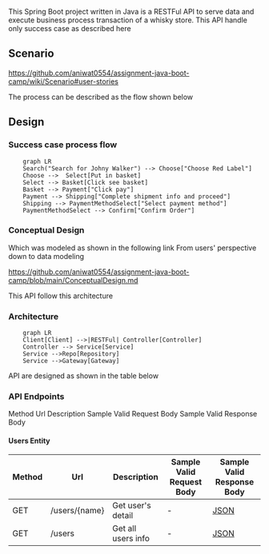 This Spring Boot project written in Java is a RESTFul API to serve data and execute business process transaction of a whisky store.
This API handle only success case as described here

## Scenario
https://github.com/aniwat0554/assignment-java-boot-camp/wiki/Scenario#user-stories

The process can be described as the flow shown below

## Design
### Success case process flow
```mermaid
    graph LR
    Search("Search for Johny Walker") --> Choose["Choose Red Label"]
    Choose -->  Select[Put in basket]
    Select --> Basket[Click see basket] 
    Basket --> Payment["Click pay"]
    Payment --> Shipping["Complete shipment info and proceed"]
    Shipping --> PaymentMethodSelect["Select payment method"]
    PaymentMethodSelect --> Confirm["Confirm Order"]
```

### Conceptual Design
Which was modeled as shown in the following link
From users' perspective down to data modeling

https://github.com/aniwat0554/assignment-java-boot-camp/blob/main/ConceptualDesign.md

This API follow this architecture

### Architecture
```mermaid
    graph LR
    Client[Client] -->|RESTFul| Controller[Controller]
    Controller --> Service[Service]
    Service -->Repo[Repository]
    Service -->Gateway[Gateway]
```

API are designed as shown in the table below

### API Endpoints 
Method	Url	Description	Sample Valid Request Body	Sample Valid Response Body
#### Users Entity
| Method  | Url | Description | Sample Valid Request Body | Sample Valid Response Body |
| ------------- | ------------- | ------------- | ------------- | ------------- | 
| GET  | /users/{name}  | Get user's detail | - | [JSON](https://github.com/aniwat0554/assignment-java-boot-camp/blob/main/mock/usersmock) |
| GET  | /users  | Get all users info | - | [JSON](https://github.com/aniwat0554/assignment-java-boot-camp/blob/main/mock/allusersmock) |
